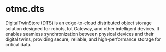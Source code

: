 # otmc.dts
DigitalTwinStore (DTS) is an edge-to-cloud distributed object storage solution designed for robots, Iot Gateway, and other intelligent devices. It enables seamless synchronization between physical devices and their digital twins, providing secure, reliable, and high-performance storage for critical data.
